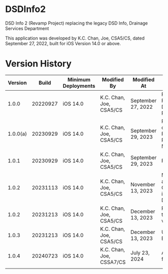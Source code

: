 # DSDInfo2
DSD Info 2 (Revamp Project) replacing the legacy DSD Info, Drainage Services Department  
  
This application was developed by K.C. Chan, Joe, CSA5/CS, dated September 27, 2022, built for iOS Version 14.0 or above.
  
# Version History
  
| Version | Build | Minimum Deployments | Modified By | Modified At | Remarks |
|---|---|---|---|---|---|
| 1.0.0 | 20220927 | iOS 14.0 | K.C. Chan, Joe, CSA5/CS | September 27, 2022 | First Release for DSD Info Revamp |
| 1.0.0(a) | 20230929 | iOS 14.0 | K.C. Chan, Joe, CSA5/CS | September 29, 2023 | Proof-of-concepts for Reverse Proxy Migration |
| 1.0.1 | 20230929 | iOS 14.0 | K.C. Chan, Joe, CSA5/CS | September 29, 2023 | Revert | 
| 1.0.2 | 20231113 | iOS 14.0 | K.C. Chan, Joe, CSA5/CS | November 13, 2023 | Merging TU and QA into QATU.  Built ipa for Distribution |
| 1.0.2 | 20231213 | iOS 14.0 | K.C. Chan, Joe, CSA5/CS | December 13, 2023 | Resurrection to the latest version |
| 1.0.3 | 20231213 | iOS 14.0 | K.C. Chan, Joe, CSA5/CS | December 13, 2023 | Updated BCM |
| 1.0.4 | 20240723 | iOS 14.0 | K.C. Chan, Joe, CSSA7/CS | July 23, 2024 | App icons for iOS 18 |
|   |   |   |   |   |   |

